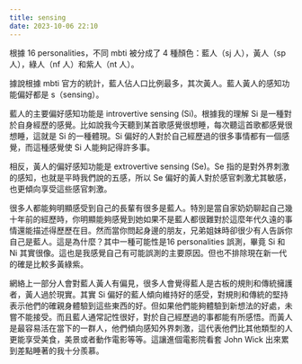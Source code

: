 ```yaml
---
title: sensing
date: 2023-10-06 22:10
---
```

根據 16 personalities，不同 mbti 被分成了 4 種顏色：藍人（sj 人），黃人（sp 人），綠人（nf 人）和紫人（nt 人）。

據說根據 mbti 官方的統計，藍人佔人口比例最多，其次黃人。藍人黃人的感知功能偏好都是 s（sensing）。

藍人的主要偏好感知功能是 introvertive sensing (Si)。根據我的理解 Si 是一種對於自身經歷的感覺。比如說我今天聽到某首歌感覺很想睡，每次聽這首歌都感覺很想睡，這就是 Si 的一種體現。Si 偏好的人對於自己經歷過的很多事情都有一個感覺，而這種感覺使 Si 人能夠記得許多事。

相反，黃人的偏好感知功能是 extrovertive sensing (Se)。Se 指的是對外界刺激的感知，也就是平時我們說的五感，所以 Se 偏好的黃人對於感官刺激尤其敏感，也更傾向享受這些感官刺激。

很多人都能夠明顯感受到自己的長輩有很多是藍人。特別是當自家奶奶聊起自己幾十年前的經歷時，你明顯能夠感覺到她如果不是藍人都很難對於這麼年代久遠的事情還能描述得歷歷在目。然而當你問起身邊的朋友，兄弟姐妹時卻很少有人告訴你自己是藍人。這是為什麼？其中一種可能性是16 personalities 誤測，畢竟 Si 和 Ni 其實很像。這也是我感覺自己有可能誤測的主要原因。但也不排除現在新一代的確是比較多黃綠紫。

網絡上一部分人會對藍人黃人有偏見，很多人會覺得藍人是古板的規則和傳統擁護者，黃人過於現實。其實 Si 偏好的藍人傾向維持好的感受，對規則和傳統的堅持表示他們的確親身體驗到這些東西的好。但如果他們能夠體驗到新想法的好處，未嘗不能接受。而且藍人通常記性很好，對於自己經歷過的事都能有所感悟。而黃人是最容易活在當下的一群人，他們傾向感知外界刺激，這代表他們比其他類型的人更能享受美食，美景或者動作電影等等。這讓進個電影院看套 John Wick 出來累到差點睡著的我十分羨慕。